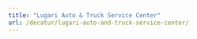 ```yaml
---
title: "Lugari Auto & Truck Service Center"
url: /decatur/lugari-auto-and-truck-service-center/
---
```


